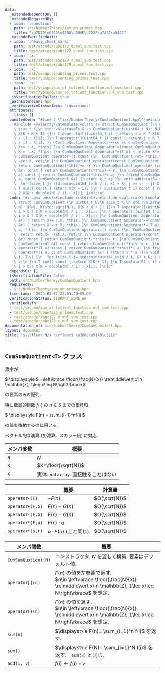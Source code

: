 ```yaml
---
data:
  _extendedDependsOn: []
  _extendedRequiredBy:
  - icon: ':question:'
    path: src/NumberTheory/sum_on_primes.hpp
    title: "\u7D20\u6570\u4E0A\u306E\u7D2F\u7A4D\u548C"
  _extendedVerifiedWith:
  - icon: ':heavy_check_mark:'
    path: test/atcoder/abc172_d.mul_sum.test.cpp
    title: test/atcoder/abc172_d.mul_sum.test.cpp
  - icon: ':x:'
    path: test/atcoder/abc179_c.mul_sum.test.cpp
    title: test/atcoder/abc179_c.mul_sum.test.cpp
  - icon: ':x:'
    path: test/yosupo/counting_primes.test.cpp
    title: test/yosupo/counting_primes.test.cpp
  - icon: ':x:'
    path: test/yosupo/sum_of_totient_function.mul_sum.test.cpp
    title: test/yosupo/sum_of_totient_function.mul_sum.test.cpp
  _isVerificationFailed: true
  _pathExtension: hpp
  _verificationStatusIcon: ':question:'
  attributes:
    links: []
  bundledCode: "#line 2 \"src/NumberTheory/CumSumQuotient.hpp\"\n#include <cstdint>\n\
    #include <valarray>\ntemplate <class T> struct CumSumQuotient {\n uint64_t N;\n\
    \ size_t K;\n std::valarray<T> X;\n CumSumQuotient(uint64_t N): N(N), K(std::sqrt(N)),\
    \ X(K + K + 1) {}\n T &operator[](uint64_t i) { return i > K ? X[K + double(N)\
    \ / i] : X[i]; }\n T operator()(uint64_t i) const { return i > K ? X[K + double(N)\
    \ / i] : X[i]; }\n CumSumQuotient &operator+=(const CumSumQuotient &r) { return\
    \ X+= r.X, *this; }\n CumSumQuotient &operator-=(const CumSumQuotient &r) { return\
    \ X-= r.X, *this; }\n CumSumQuotient &operator*=(T a) { return X*= a, *this; }\n\
    \ CumSumQuotient operator-() const {\n  CumSumQuotient ret= *this;\n  return ret.X=\
    \ -ret.X, ret;\n }\n CumSumQuotient operator+(const CumSumQuotient &r) const {\
    \ return CumSumQuotient(*this)+= r; }\n CumSumQuotient operator-(const CumSumQuotient\
    \ &r) const { return CumSumQuotient(*this)-= r; }\n CumSumQuotient operator*(T\
    \ a) const { return CumSumQuotient(*this)*= a; }\n friend CumSumQuotient operator*(T\
    \ a, const CumSumQuotient &x) { return x * a; }\n void add(uint64_t i, T v) {\n\
    \  for (size_t j= std::min<uint64_t>(N / i, K) + K; j >= i; --j) X[j]+= v;\n }\n\
    \ T sum() const { return X[K + 1]; }\n T sum(uint64_t i) const { return i > K\
    \ ? X[K + double(N) / i] : X[i]; }\n};\n"
  code: "#pragma once\n#include <cstdint>\n#include <valarray>\ntemplate <class T>\
    \ struct CumSumQuotient {\n uint64_t N;\n size_t K;\n std::valarray<T> X;\n CumSumQuotient(uint64_t\
    \ N): N(N), K(std::sqrt(N)), X(K + K + 1) {}\n T &operator[](uint64_t i) { return\
    \ i > K ? X[K + double(N) / i] : X[i]; }\n T operator()(uint64_t i) const { return\
    \ i > K ? X[K + double(N) / i] : X[i]; }\n CumSumQuotient &operator+=(const CumSumQuotient\
    \ &r) { return X+= r.X, *this; }\n CumSumQuotient &operator-=(const CumSumQuotient\
    \ &r) { return X-= r.X, *this; }\n CumSumQuotient &operator*=(T a) { return X*=\
    \ a, *this; }\n CumSumQuotient operator-() const {\n  CumSumQuotient ret= *this;\n\
    \  return ret.X= -ret.X, ret;\n }\n CumSumQuotient operator+(const CumSumQuotient\
    \ &r) const { return CumSumQuotient(*this)+= r; }\n CumSumQuotient operator-(const\
    \ CumSumQuotient &r) const { return CumSumQuotient(*this)-= r; }\n CumSumQuotient\
    \ operator*(T a) const { return CumSumQuotient(*this)*= a; }\n friend CumSumQuotient\
    \ operator*(T a, const CumSumQuotient &x) { return x * a; }\n void add(uint64_t\
    \ i, T v) {\n  for (size_t j= std::min<uint64_t>(N / i, K) + K; j >= i; --j) X[j]+=\
    \ v;\n }\n T sum() const { return X[K + 1]; }\n T sum(uint64_t i) const { return\
    \ i > K ? X[K + double(N) / i] : X[i]; }\n};"
  dependsOn: []
  isVerificationFile: false
  path: src/NumberTheory/CumSumQuotient.hpp
  requiredBy:
  - src/NumberTheory/sum_on_primes.hpp
  timestamp: '2024-02-07 23:03:20+09:00'
  verificationStatus: LIBRARY_SOME_WA
  verifiedWith:
  - test/yosupo/sum_of_totient_function.mul_sum.test.cpp
  - test/yosupo/counting_primes.test.cpp
  - test/atcoder/abc172_d.mul_sum.test.cpp
  - test/atcoder/abc179_c.mul_sum.test.cpp
documentation_of: src/NumberTheory/CumSumQuotient.hpp
layout: document
title: "$\\lfloor N/x \\rfloor$ \u306E\u914D\u5217"
---
```


$\newcommand{\floor}[1]{\left\lfloor{#1}\right\rfloor}$
$\newcommand{\relmiddle}[1]{\mathrel{}\middle#1\mathrel{}}$

## `CumSumQuotient<T>` クラス

添字が

$
\displaystyle
S =\left\lbrace \floor{\frac{N}{x}} \relmiddle\vert x\in \mathbb{Z}, 1\leq x\leq N\right\rbrace
$

の要素のみの配列.

特に数論的関数 $f(\cdot)$ の $n\in S$ までの累積和

$
\displaystyle
F(n) = \sum_{i=1}^nf(i)
$

の値を格納するのに用いる.

ベクトル的な演算 (加減算，スカラー倍) に対応.


|メンバ変数|概要|
|---|---|
|`N`|$N$|
|`K`|$K=\floor{\sqrt{N}}$|
|`X`|実体. `valarray`. 直接触ることはない|

||概要 |計算量|
|---|---|---|
|`operator-(F)`|$-F(n)$|$O(\sqrt{N})$|
|`operator+(F,G)`|$F(n)+G(n)$|$O(\sqrt{N})$|
|`operator-(F,G)`|$F(n)-G(n)$|$O(\sqrt{N})$|
|`operator*(F,a)`|$F(n)\cdot a$|$O(\sqrt{N})$|
|`operator*(a,F)`|$a\cdot F(n)$ (上と同じ)|$O(\sqrt{N})$|


|メンバ関数|概要|
|---|---|
|`CumSumQuotient(N)`|コンストラクタ. $N$ を渡して構築. 要素はデフォルト値. |
|`operator[](n)`| $F(n)$ の値を左参照で返す. <br> $n\in \left\lbrace \floor{\frac{N}{x}} \relmiddle\vert x\in \mathbb{Z}, 1\leq x\leq N\right\rbrace$ を想定.|
|`operator()(n)`| $F(n)$ の値を返す. <br> $n\in \left\lbrace \floor{\frac{N}{x}} \relmiddle\vert x\in \mathbb{Z}, 1\leq x\leq N\right\rbrace$ を想定.|
|`sum(n)`|$\displaystyle F(n)= \sum_{i=1}^n f(i)$ を返す.|
|`sum()`|$\displaystyle F(N)= \sum_{i=1}^N f(i)$ を返す.　`sum(N)` と同じ．|
|`add(i, v)`| $f(i)\leftarrow f(i)+v$|


